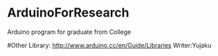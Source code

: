 # ArduinoForResearch
Arduino program for graduate from College

#Other 
Library:  http://www.arduino.cc/en/Guide/Libraries
Writer:Yujaku